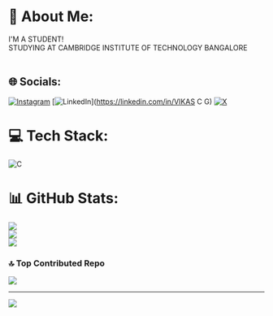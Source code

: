 # 💫 About Me:
I'M A STUDENT!<br>STUDYING AT CAMBRIDGE INSTITUTE OF TECHNOLOGY BANGALORE<br><br>


## 🌐 Socials:
[![Instagram](https://img.shields.io/badge/Instagram-%23E4405F.svg?logo=Instagram&logoColor=white)](https://instagram.com/_.VIXXIII._) [![LinkedIn](https://img.shields.io/badge/LinkedIn-%230077B5.svg?logo=linkedin&logoColor=white)](https://linkedin.com/in/VIKAS C G) [![X](https://img.shields.io/badge/X-black.svg?logo=X&logoColor=white)](https://x.com/VIKASS2214) 

# 💻 Tech Stack:
![C](https://img.shields.io/badge/c-%2300599C.svg?style=plastic&logo=c&logoColor=white)
# 📊 GitHub Stats:
![](https://github-readme-stats.vercel.app/api?username=VIKASGOWDA2214&theme=synthwave&hide_border=false&include_all_commits=true&count_private=true)<br/>
![](https://github-readme-streak-stats.herokuapp.com/?user=VIKASGOWDA2214&theme=synthwave&hide_border=false)<br/>
![](https://github-readme-stats.vercel.app/api/top-langs/?username=VIKASGOWDA2214&theme=synthwave&hide_border=false&include_all_commits=true&count_private=true&layout=compact)

### 🔝 Top Contributed Repo
![](https://github-contributor-stats.vercel.app/api?username=VIKASGOWDA2214&limit=5&theme=dark&combine_all_yearly_contributions=true)

---
[![](https://visitcount.itsvg.in/api?id=VIKASGOWDA2214&icon=0&color=0)](https://visitcount.itsvg.in)

<!-- Proudly created with GPRM ( https://gprm.itsvg.in ) -->
